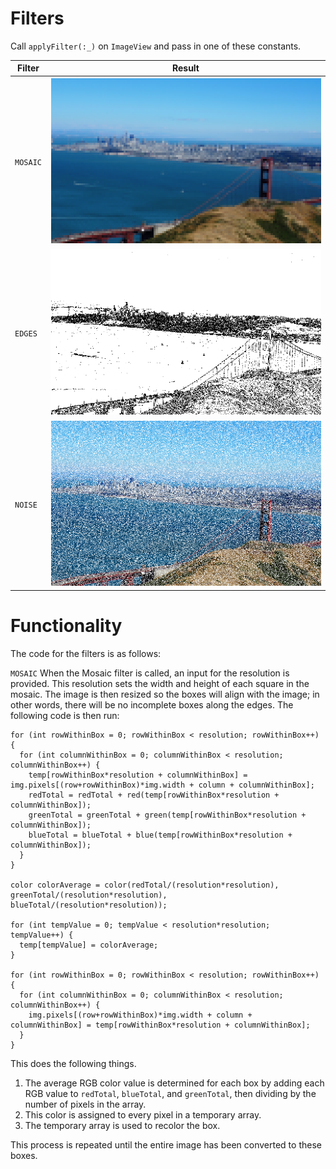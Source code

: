 # Filters
Call `applyFilter(:_)` on `ImageView` and pass in one of these constants.

| Filter          | Result           |
| ------------- |:-------------:|
| `MOSAIC`      | ![](https://raw.githubusercontent.com/Kingofkode/image-filter-project/master/Screenshots/Mosaic%20table.png)|
| `EDGES`       | ![](https://raw.githubusercontent.com/Kingofkode/image-filter-project/master/Screenshots/Edges%20Table.png)|
| `NOISE`       | ![](https://raw.githubusercontent.com/Kingofkode/image-filter-project/master/Screenshots/Noise%20Table.png)|

# Functionality
The code for the filters is as follows:

`MOSAIC`
When the Mosaic filter is called, an input for the resolution is provided. This resolution sets the width and height of each square in the mosaic. The image is then resized so the boxes will align with the image; in other words, there will be no incomplete boxes along the edges. The following code is then run: 
```
for (int rowWithinBox = 0; rowWithinBox < resolution; rowWithinBox++) {
  for (int columnWithinBox = 0; columnWithinBox < resolution; columnWithinBox++) {
    temp[rowWithinBox*resolution + columnWithinBox] = img.pixels[(row+rowWithinBox)*img.width + column + columnWithinBox];
    redTotal = redTotal + red(temp[rowWithinBox*resolution + columnWithinBox]);
    greenTotal = greenTotal + green(temp[rowWithinBox*resolution + columnWithinBox]);
    blueTotal = blueTotal + blue(temp[rowWithinBox*resolution + columnWithinBox]);
  }
}

color colorAverage = color(redTotal/(resolution*resolution), greenTotal/(resolution*resolution), blueTotal/(resolution*resolution));

for (int tempValue = 0; tempValue < resolution*resolution; tempValue++) {
  temp[tempValue] = colorAverage;
}
      
for (int rowWithinBox = 0; rowWithinBox < resolution; rowWithinBox++) {
  for (int columnWithinBox = 0; columnWithinBox < resolution; columnWithinBox++) {
    img.pixels[(row+rowWithinBox)*img.width + column + columnWithinBox] = temp[rowWithinBox*resolution + columnWithinBox];
  }
}
```
This does the following things.
1. The average RGB color value is determined for each box by adding each RGB value to `redTotal`, `blueTotal`, and `greenTotal`, then dividing by the number of pixels in the array.
2. This color is assigned to every pixel in a temporary array.
3. The temporary array is used to recolor the box.

This process is repeated until the entire image has been converted to these boxes.
